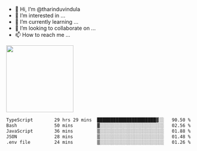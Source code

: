 - 👋 Hi, I’m @tharinduvindula
- 👀 I’m interested in ...
- 🌱 I’m currently learning ...
- 💞️ I’m looking to collaborate on ...
- 📫 How to reach me ...

<!---
tharinduvindula/tharinduvindula is a ✨ special ✨ repository because its `README.md` (this file) appears on your GitHub profile.
You can click the Preview link to take a look at your changes.
--->

<img height="180em" src="https://github-readme-stats.vercel.app/api?username=tharinduvindula&show_icons=true&hide_border=false&&count_private=true&include_all_commits=true" />


<!--START_SECTION:waka-->

```txt
TypeScript        29 hrs 29 mins  ██████████████████████▓░░   90.50 %
Bash              50 mins         ▓░░░░░░░░░░░░░░░░░░░░░░░░   02.56 %
JavaScript        36 mins         ▒░░░░░░░░░░░░░░░░░░░░░░░░   01.88 %
JSON              28 mins         ▒░░░░░░░░░░░░░░░░░░░░░░░░   01.48 %
.env file         24 mins         ▒░░░░░░░░░░░░░░░░░░░░░░░░   01.26 %
```

<!--END_SECTION:waka-->
